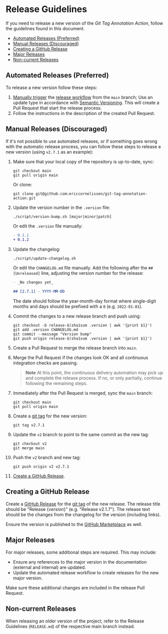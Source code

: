 <!-- SPDX-License-Identifier: CC0-1.0 -->

# Release Guidelines

If you need to release a new version of the _Git Tag Annotation Action_, follow
the guidelines found in this document.

- [Automated Releases (Preferred)](#automated-releases-preferred)
- [Manual Releases (Discouraged)](#manual-releases-discouraged)
- [Creating a GitHub Release](#creating-a-github-release)
- [Major Releases](#major-releases)
- [Non-current Releases](#non-current-releases)

## Automated Releases (Preferred)

To release a new version follow these steps:

1. [Manually trigger] the [release workflow] from the `main` branch; Use an
   update type in accordance with [Semantic Versioning]. This will create a Pull
   Request that start the release process.
1. Follow the instructions in the description of the created Pull Request.

## Manual Releases (Discouraged)

If it's not possible to use automated releases, or if something goes wrong with
the automatic release process, you can follow these steps to release a new
version (using `v2.7.1` as an example):

1. Make sure that your local copy of the repository is up-to-date, sync:

   ```shell
   git checkout main
   git pull origin main
   ```

   Or clone:

   ```shell
   git clone git@github.com:ericcornelissen/git-tag-annotation-action.git
   ```

1. Update the version number in the `.version` file:

   ```shell
   ./script/version-bump.sh [major|minor|patch]
   ```

   Or edit the `.version` file manually:

   ```diff
   - 0.1.1
   + 0.1.2
   ```

1. Update the changelog:

   ```shell
   ./script/update-changelog.sh
   ```

   Or edit the `CHANGELOG.md` file manually. Add the following after the
   `## [Unreleased]` line, adjusting the version number for the release:

   ```markdown
   - _No changes yet_

   ## [2.7.1] - YYYY-MM-DD
   ```

   The date should follow the year-month-day format where single-digit months
   and days should be prefixed with a `0` (e.g. `2022-01-01`).

1. Commit the changes to a new release branch and push using:

   ```shell
   git checkout -b release-$(sha1sum .version | awk '{print $1}')
   git add .version CHANGELOG.md
   git commit --message "Version bump"
   git push origin release-$(sha1sum .version | awk '{print $1}')
   ```

1. Create a Pull Request to merge the release branch into `main`.

1. Merge the Pull Request if the changes look OK and all continuous integration
   checks are passing.

   > **Note** At this point, the continuous delivery automation may pick up and
   > complete the release process. If no, or only partially, continue following
   > the remaining steps.

1. Immediately after the Pull Request is merged, sync the `main` branch:

   ```shell
   git checkout main
   git pull origin main
   ```

1. Create a [git tag] for the new version:

   ```shell
   git tag v2.7.1
   ```

1. Update the `v2` branch to point to the same commit as the new tag:

   ```shell
   git checkout v2
   git merge main
   ```

1. Push the `v2` branch and new tag:

   ```shell
   git push origin v2 v2.7.1
   ```

1. [Create a GitHub Release](#creating-a-github-release).

## Creating a GitHub Release

Create a [GitHub Release] for the [git tag] of the new release. The release
title should be "Release {_version_}" (e.g. "Release v2.1.7"). The release text
should be the changes from the changelog for the version (including links).

Ensure the version is published to the [GitHub Marketplace] as well.

## Major Releases

For major releases, some additional steps are required. This may include:

- Ensure any references to the major version in the documentation (external and
  internal) are updated.
- Update the automated release workflow to create releases for the new major
  version.

Make sure these additional changes are included in the release Pull Request.

## Non-current Releases

When releasing an older version of the project, refer to the Release Guidelines
(`RELEASE.md`) of the respective main branch instead.

[git tag]: https://git-scm.com/book/en/v2/Git-Basics-Tagging
[github marketplace]: https://github.com/marketplace
[github release]: https://docs.github.com/en/repositories/releasing-projects-on-github/managing-releases-in-a-repository
[manually trigger]: https://docs.github.com/en/actions/managing-workflow-runs/manually-running-a-workflow
[release workflow]: ./.github/workflows/release.yml
[semantic versioning]: https://semver.org/spec/v2.0.0.html
